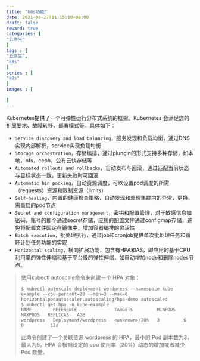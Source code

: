 ```yaml
---
title: "k8s功能"
date: 2021-08-27T11:15:10+08:00
draft: false
reward: true
categories: [
"云原生"
]
tags : [
"云原生",
"k8s"
]
series : [
"k8s"
]
images : [

]
---
```


[comment]: <> "# 1.2.1 k8s功能"

Kubernetes提供了一个可弹性运行分布式系统的框架。Kubernetes 会满足您的扩展要求、故障转移、部署模式等。具体如下：

- `Service discovery and load balancing`，服务发现和负载均衡，通过DNS实现内部解析，service实现负载均衡
- `Storage orchestration`，存储编排，通过plungin的形式支持多种存储，如本地，nfs，ceph，公有云快存储等
- `Automated rollouts and rollbacks`，自动发布与回滚，通过匹配当前状态与目标状态一致，更新失败时可回滚
- `Automatic bin packing`，自动资源调度，可以设置pod调度的所需（requests）资源和限制资源（limits）
- `Self-healing`，内置的健康检查策略，自动发现和处理集群内的异常，更换，需重启的pod节点
- `Secret and configuration management`，密钥和配置管理，对于敏感信息如密码，账号的那个通过secret存储，应用的配置文件通过configmap存储，避免将配置文件固定在镜像中，增加容器编排的灵活性
- `Batch execution`，批处理执行，通过job和cronjob提供单次批处理任务和循环计划任务功能的实现
- `Horizontal scaling`，横向扩展功能，包含有HPA和AS，即应用的基于CPU利用率的弹性伸缩和基于平台级的弹性伸缩，如自动增加node和删除nodes节点。

> 使用kubectl autoscale命令来创建一个 HPA 对象：
>
> ```shell
> $ kubectl autoscale deployment wordpress --namespace kube-example --cpu-percent=20 --min=3 --max=6
> horizontalpodautoscaler.autoscaling/hpa-demo autoscaled
> $ kubectl get hpa -n kube-example
> NAME        REFERENCE              TARGETS         MINPODS   MAXPODS   REPLICAS   AGE
> wordpress   Deployment/wordpress   <unknown>/20%   3         6         0          13s
> ```
>
> 此命令创建了一个关联资源 wordpress 的 HPA，最小的 Pod 副本数为3，最大为6。HPA 会根据设定的 cpu 使用率（20%）动态的增加或者减少 Pod 数量。

